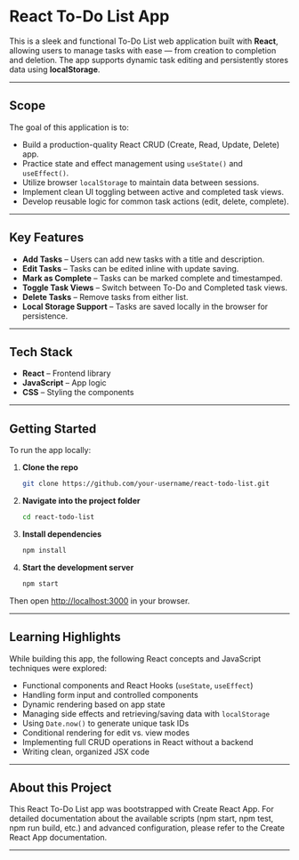 
# React To-Do List App

This is a sleek and functional To-Do List web application built with **React**, allowing users to manage tasks with ease — from creation to completion and deletion. The app supports dynamic task editing and persistently stores data using **localStorage**.

---

## Scope

The goal of this application is to:

- Build a production-quality React CRUD (Create, Read, Update, Delete) app.  
- Practice state and effect management using `useState()` and `useEffect()`.  
- Utilize browser `localStorage` to maintain data between sessions.  
- Implement clean UI toggling between active and completed task views.  
- Develop reusable logic for common task actions (edit, delete, complete).  

---

## Key Features

- **Add Tasks** – Users can add new tasks with a title and description.  
- **Edit Tasks** – Tasks can be edited inline with update saving.  
- **Mark as Complete** – Tasks can be marked complete and timestamped.  
- **Toggle Task Views** – Switch between To-Do and Completed task views.  
- **Delete Tasks** – Remove tasks from either list.  
- **Local Storage Support** – Tasks are saved locally in the browser for persistence.  

---

## Tech Stack

- **React** – Frontend library  
- **JavaScript** – App logic  
- **CSS** – Styling the components  

---

## Getting Started

To run the app locally:

1. **Clone the repo**  
   ```bash
   git clone https://github.com/your-username/react-todo-list.git
   ```

2. **Navigate into the project folder**  
   ```bash
   cd react-todo-list
   ```

3. **Install dependencies**  
   ```bash
   npm install
   ```

4. **Start the development server**  
   ```bash
   npm start
   ```

Then open [http://localhost:3000](http://localhost:3000) in your browser.

---

## Learning Highlights

While building this app, the following React concepts and JavaScript techniques were explored:

- Functional components and React Hooks (`useState`, `useEffect`)  
- Handling form input and controlled components  
- Dynamic rendering based on app state  
- Managing side effects and retrieving/saving data with `localStorage`  
- Using `Date.now()` to generate unique task IDs  
- Conditional rendering for edit vs. view modes  
- Implementing full CRUD operations in React without a backend  
- Writing clean, organized JSX code  

---

## About this Project

This React To-Do List app was bootstrapped with Create React App. For detailed documentation about the available scripts (npm start, npm test, npm run build, etc.) and advanced configuration, please refer to the Create React App documentation.

---